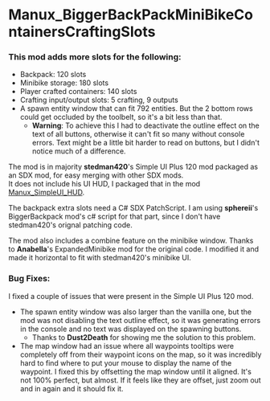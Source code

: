 # Manux_BiggerBackPackMiniBikeContainersCraftingSlots

### This mod adds more slots for the following: 
- Backpack: 120 slots 
- Minibike storage: 180 slots
- Player crafted containers: 140 slots
- Crafting input/output slots: 5 crafting, 9 outputs
- A spawn entity window that can fit 792 entities. But the 2 bottom rows could get occluded by the toolbelt, so it's a bit less than that.
  - **Warning**: To achieve this I had to deactivate the outline effect on the text of all buttons, otherwise it can't fit so many without console errors. Text might be a little bit harder to read on buttons, but I didn't notice much of a difference.


The mod is in majority **stedman420**'s Simple UI Plus 120 mod packaged as an SDX mod, for easy merging with other SDX mods.  
It does not include his UI HUD, I packaged that in the mod [Manux_SimpleUI_HUD](../Manux_SimpleUI_HUD).

The backpack extra slots need a C# SDX PatchScript. I am using **sphereii**'s BiggerBackpack mod's c# script for that part, since I don't have stedman420's orignal patching code.

The mod also includes a combine feature on the minibike window. Thanks to **Anabella**'s ExpandedMinibike mod for the original code. I modified it and made it horizontal to fit with stedman420's minibike UI.

### Bug Fixes:
I fixed a couple of issues that were present in the Simple UI Plus 120 mod.
- The spawn entity window was also larger than the vanilla one, but the mod was not disabling the text outline effect, so it was generating errors in the console and no text was displayed on the spawning buttons.
  - Thanks to **Dust2Death** for showing me the solution to this problem.
- The map window had an issue where all waypoints tooltips were completely off from their waypoint icons on the map, so it was incredibly hard to find where to put your mouse to display the name of the waypoint. I fixed this by offsetting the map window until it aligned. It's not 100% perfect, but almost. If it feels like they are offset, just zoom out and in again and it should fix it.




